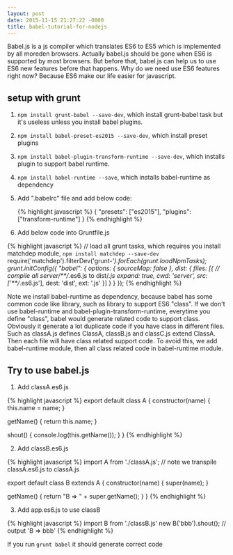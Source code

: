 ```yaml
---
layout: post
date: 2015-11-15 21:27:22 -0800
title: babel-tutorial-for-nodejs
---
```


Babel.js is a js compiler which translates ES6 to ES5 which is implemented by all moreden browsers. Actually babel.js should be gone when ES6 is supported by most browsers. But before that, babel.js can help us to use ES6 new features before that happens. Why do we need use ES6 features right now? Because ES6 make our life easier for javascript.

## setup with grunt

1. `npm install grunt-babel --save-dev`, which install grunt-babel task but it's useless unless you install babel plugins.

2. `npm install babel-preset-es2015 --save-dev`, which install preset plugins

3. `npm install babel-plugin-transform-runtime --save-dev`, which installs plugin to support babel runtime.

4. `npm install babel-runtime --save`, which installs babel-runtime as dependency

5. Add ".babelrc" file and add below code:

   {% highlight javascript %}
   {
        "presets": ["es2015"],
        "plugins": ["transform-runtime"]
   }
   {% endhighlight %}

6. Add below code into Gruntfile.js

{% highlight javascript %}
// load all grunt tasks, which requires you install matchdep module, `npm install matchdep --save-dev`
require('matchdep').filterDev('grunt-*').forEach(grunt.loadNpmTasks);
grunt.initConfig({
    "babel": {
      options: {
        sourceMap: false
      },
      dist: {
        files: [{ // compile all server/**/*.es6.js to dist/*.js
          expand: true,
          cwd: 'server',
          src: ['**/*.es6.js'],
          dest: 'dist',
          ext: '.js'
        }]
      }
    }
});
{% endhighlight %}

Note we install babel-runtime as dependency, because babel has some common code like library, such as library to support ES6 "class". If we don't use babel-runtime and babel-plugin-transform-runtime, everytime you define "class", babel would generate related code to support class. Obviously it generate a lot duplicate code if you have class in different files. Such as classA.js defines ClassA,  classB.js and classC.js extend ClassA. Then each file will have class related support code. To avoid this, we add babel-runtime module, then all class related code in babel-runtime module.

## Try to use babel.js

1. Add classA.es6.js

{% highlight javascript %}
export default class A {
  constructor(name) {
    this.name = name;
  }

  getName() {
    return this.name;
  }

  shout() {
    console.log(this.getName());
  }
}
{% endhighlight %}

2. Add classB.es6.js

{% highlight javascript %}
import A from './classA.js';  // note we transpile classA.es6.js to classA.js

export default class B extends A {
  constructor(name) {
    super(name);
  }

  getName() {
    return "B => " + super.getName();
  }
}
{% endhighlight %}

3. Add app.es6.js to use classB

{% highlight javascript %}
import B from './classB.js'
new B('bbb').shout(); // output 'B => bbb'
{% endhighlight %}


If you run `grunt babel` it should generate correct code

